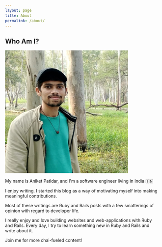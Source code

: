 ```yaml
---
layout: page
title: About
permalink: /about/
---
```


## Who Am I?

<img src="/images/IMG_20230408_173432_928.jpg" alt="aniket-avatar" style="max-width:400px;"/>

My name is Aniket Patidar, and I'm a software engineer living in India 🇮🇳

I enjoy writing. I started this blog as a way of motivating myself into making meaningful contributions.

Most of these writings are Ruby and Rails posts with a few smatterings of opinion with regard to developer life.

I really enjoy and love building websites and web-applications with Ruby and Rails. Every day, I try to learn something new in Ruby and Rails and write about it.

Join me for more chai-fueled content!
<!-- If you'd like to work with me, please send me an email. If you have a Rails app that you need to build/maintain/enhance, or build/migrate a website to Rails, get in touch. -->
